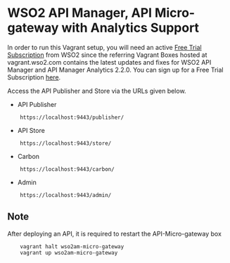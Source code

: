 # WSO2 API Manager, API Micro-gateway with Analytics Support

In order to run this Vagrant setup, you will need an active [Free Trial Subscription](https://wso2.com/free-trial-subscription)
from WSO2 since the referring Vagrant Boxes hosted at vagrant.wso2.com contains the latest updates and fixes for WSO2 API Manager and
API Manager Analytics 2.2.0. You can sign up for a Free Trial Subscription [here](https://wso2.com/free-trial-subscription).

Access the API Publisher and Store via the URLs given below.

* API Publisher

```
    https://localhost:9443/publisher/
```

* API Store

```
    https://localhost:9443/store/
```

* Carbon

```
    https://localhost:9443/carbon/
```

* Admin

```
    https://localhost:9443/admin/
```
## Note

After deploying an API, it is required to restart the API-Micro-gateway box

```
    vagrant halt wso2am-micro-gateway
    vagrant up wso2am-micro-gateway
```

